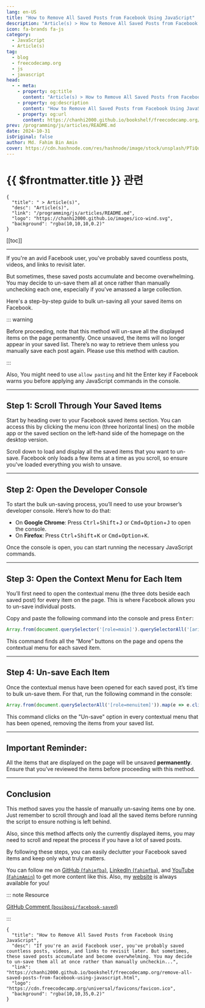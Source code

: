 ```yaml
---
lang: en-US
title: "How to Remove All Saved Posts from Facebook Using JavaScript"
description: "Article(s) > How to Remove All Saved Posts from Facebook Using JavaScript"
icon: fa-brands fa-js
category:
  - JavaScript
  - Article(s)
tag:
  - blog
  - freecodecamp.org
  - js
  - javascript
head:
  - - meta:
    - property: og:title
      content: "Article(s) > How to Remove All Saved Posts from Facebook Using JavaScript"
    - property: og:description
      content: "How to Remove All Saved Posts from Facebook Using JavaScript"
    - property: og:url
      content: https://chanhi2000.github.io/bookshelf/freecodecamp.org/remove-all-saved-posts-from-facebook-using-javascript.html
prev: /programming/js/articles/README.md
date: 2024-10-31
isOriginal: false
author: Md. Fahim Bin Amin
cover: https://cdn.hashnode.com/res/hashnode/image/stock/unsplash/PTiQqAKzbmM/upload/94f3490edcd662844a0bf56f2e6b0ce2.jpeg
---
```


# {{ $frontmatter.title }} 관련

```component VPCard
{
  "title": " > Article(s)",
  "desc": "Article(s)",
  "link": "/programming/js/articles/README.md",
  "logo": "https://chanhi2000.github.io/images/ico-wind.svg",
  "background": "rgba(10,10,10,0.2)"
}
```

[[toc]]

---

<SiteInfo
  name="How to Remove All Saved Posts from Facebook Using JavaScript"
  desc="If you're an avid Facebook user, you've probably saved countless posts, videos, and links to revisit later. But sometimes, these saved posts accumulate and become overwhelming. You may decide to un-save them all at once rather than manually uncheckin..."
  url="https://freecodecamp.org/news/remove-all-saved-posts-from-facebook-using-javascript"
  logo="https://cdn.freecodecamp.org/universal/favicons/favicon.ico"
  preview="https://cdn.hashnode.com/res/hashnode/image/stock/unsplash/PTiQqAKzbmM/upload/94f3490edcd662844a0bf56f2e6b0ce2.jpeg"/>

If you're an avid Facebook user, you've probably saved countless posts, videos, and links to revisit later.

But sometimes, these saved posts accumulate and become overwhelming. You may decide to un-save them all at once rather than manually unchecking each one, especially if you've amassed a large collection.

Here's a step-by-step guide to bulk un-saving all your saved items on Facebook.

::: warning

Before proceeding, note that this method will un-save all the displayed items on the page permanently. Once unsaved, the items will no longer appear in your saved list. There’s no way to retrieve them unless you manually save each post again. Please use this method with caution.

:::

Also, You might need to use `allow pasting` and hit the Enter key if Facebook warns you before applying any JavaScript commands in the console.

---

## Step 1: Scroll Through Your Saved Items

Start by heading over to your Facebook saved items section. You can access this by clicking the menu icon (three horizontal lines) on the mobile app or the saved section on the left-hand side of the homepage on the desktop version.

Scroll down to load and display all the saved items that you want to un-save. Facebook only loads a few items at a time as you scroll, so ensure you've loaded everything you wish to unsave.

---

## Step 2: Open the Developer Console

To start the bulk un-saving process, you’ll need to use your browser’s developer console. Here’s how to do that:

- On **Google Chrome**: Press <FontIcon icon="fa-brands fa-windows"/><kbd>Ctrl</kbd>+<kbd>Shift</kbd>+<kbd>J</kbd> or <FontIcon icon="iconfont icon-macos"/><kbd>Cmd</kbd>+<kbd>Option</kbd>+<kbd>J</kbd> to open the console.
- On **Firefox**: Press <FontIcon icon="fa-brands fa-windows"/><kbd>Ctrl</kbd>+<kbd>Shift</kbd>+<kbd>K</kbd> or <FontIcon icon="iconfont icon-macos"/><kbd>Cmd</kbd>+<kbd>Option</kbd>+<kbd>K</kbd>.

Once the console is open, you can start running the necessary JavaScript commands.

---

## Step 3: Open the Context Menu for Each Item

You’ll first need to open the contextual menu (the three dots beside each saved post) for every item on the page. This is where Facebook allows you to un-save individual posts.

Copy and paste the following command into the console and press <kbd>Enter</kbd>:

```js
Array.from(document.querySelector('[role=main]').querySelectorAll('[aria-label="More"]')).slice(1).map(e => e.click())
```

This command finds all the “More” buttons on the page and opens the contextual menu for each saved item.

---

## Step 4: Un-save Each Item

Once the contextual menus have been opened for each saved post, it’s time to bulk un-save them. For that, run the following command in the console:

```js
Array.from(document.querySelectorAll('[role=menuitem]')).map(e => e.click())
```

This command clicks on the "Un-save" option in every contextual menu that has been opened, removing the items from your saved list.

---

## Important Reminder:

All the items that are displayed on the page will be unsaved **permanently**. Ensure that you’ve reviewed the items before proceeding with this method.

---

## Conclusion

This method saves you the hassle of manually un-saving items one by one. Just remember to scroll through and load all the saved items before running the script to ensure nothing is left behind.

Also, since this method affects only the currently displayed items, you may need to scroll and repeat the process if you have a lot of saved posts.

By following these steps, you can easily declutter your Facebook saved items and keep only what truly matters.

You can follow me on [GitHub (<FontIcon icon="iconfont icon-github"/>`fahimfba`)](https://github.com/FahimFBA), [LinkedIn (<FontIcon icon="fa-brands fa-linkedin"/>`fahimfba`)](https://linkedin.com/in/fahimfba/), and [YouTube (<FontIcon icon="fa-brands fa-youtube"/>`FahimAmin`)](https://youtube.com/@FahimAmin) to get more content like this. Also, my [<FontIcon icon="fas fa-globe"/>website](https://fahimbinamin.com/) is always available for you!

::: note Resource

[GitHub Comment (<FontIcon icon="iconfont icon-github"/>`bouiboui/facebook-saved`)](https://github.com/bouiboui/facebook-saved/issues/6#issuecomment-755982611)

<SiteInfo
  name="[IDEA] Support bulk delete saved items in facebook · Issue #6 · bouiboui/facebook-saved"
  desc="A lot of users are searching how to bulk delete saved items. For example I have 4500+ items in https://www.facebook.com/saved/ and there is no way how I can delete them, except to do it one by one...."
  url="https://github.com/bouiboui/facebook-saved/issues/6#issuecomment-755982611"
  logo="https://github.githubassets.com/favicons/favicon-dark.svg"
  preview="https://opengraph.githubassets.com/8d7feaffeb9d4cabd63c5b3fb65ea800d4a0f5c96188912c8fe096862c5fb786/bouiboui/facebook-saved/issues/6"/>

:::

<!-- TODO: add ARTICLE CARD -->
```component VPCard
{
  "title": "How to Remove All Saved Posts from Facebook Using JavaScript",
  "desc": "If you're an avid Facebook user, you've probably saved countless posts, videos, and links to revisit later. But sometimes, these saved posts accumulate and become overwhelming. You may decide to un-save them all at once rather than manually uncheckin...",
  "link": "https://chanhi2000.github.io/bookshelf/freecodecamp.org/remove-all-saved-posts-from-facebook-using-javascript.html",
  "logo": "https://cdn.freecodecamp.org/universal/favicons/favicon.ico",
  "background": "rgba(10,10,35,0.2)"
}
```
